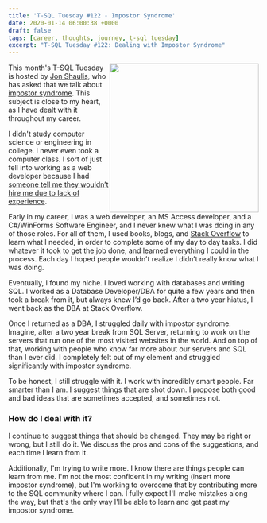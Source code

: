 ```yaml
---
title: 'T-SQL Tuesday #122 - Impostor Syndrome'
date: 2020-01-14 06:00:38 +0000
draft: false
tags: [career, thoughts, journey, t-sql tuesday]
excerpt: "T-SQL Tuesday #122: Dealing with Impostor Syndrome"
---
```


<a href="https://jonshaulis.com/index.php/2020/01/07/t-sql-tuesday-122-imposter-syndrome/" target="_blank"><img src="/image/2020/T-SQL-Tuesday-Logo.jpg" width="300" height="300" style="float:right" /></a>

This month's T-SQL Tuesday is hosted by <a href="https://twitter.com/JonShaulis" target="_blank">Jon Shaulis</a>, who has asked that we talk about <a href="https://jonshaulis.com/index.php/2020/01/07/t-sql-tuesday-122-imposter-syndrome/" target="_blank">impostor syndrome</a>. This subject is close to my heart, as I have dealt with it throughout my career. 


I didn't study computer science or engineering in college. I never even took a computer class. I sort of just fell into working as a web developer because I had [someone tell me they wouldn’t hire me due to lack of experience](/post/ch-ch-ch-changes-are-afoot/). 

Early in my career, I was a web developer, an MS Access developer, and a C#/WinForms Software Engineer, and I never knew what I was doing in any of those roles. For all of them, I used books, blogs, and <a href="http://stackoverflow.com/" target="_blank">Stack Overflow</a> to learn what I needed, in order to complete some of my day to day tasks. I did whatever it took to get the job done, and learned everything I could in the process. Each day I hoped people wouldn’t realize I didn’t really know what I was doing. 

Eventually, I found my niche. I loved working with databases and writing SQL. I worked as a Database Developer/DBA for quite a few years and then took a break from it, but always knew I’d go back. After a two year hiatus, I went back as the DBA at Stack Overflow. 

Once I returned as a DBA, I struggled daily with impostor syndrome. Imagine, after a two year break from SQL Server, returning to work on the servers that run one of the most visited websites in the world. And on top of that, working with people who know far more about our servers and SQL than I ever did. I completely felt out of my element and struggled significantly with impostor syndrome. 

To be honest, I still struggle with it. I work with incredibly smart people. Far smarter than I am. I suggest things that are shot down. I propose both good and bad ideas that are sometimes accepted, and sometimes not. 

### How do I deal with it?

I continue to suggest things that should be changed. They may be right or wrong, but I still do it. We discuss the pros and cons of the suggestions, and each time I learn from it. 

Additionally, I'm trying to write more. I know there are things people can learn from me. I'm not the most confident in my writing (insert more impostor syndrome), but I'm working to overcome that by contributing more to the SQL community where I can. I fully expect I'll make mistakes along the way, but that's the only way I'll be able to learn and get past my impostor syndrome. 



